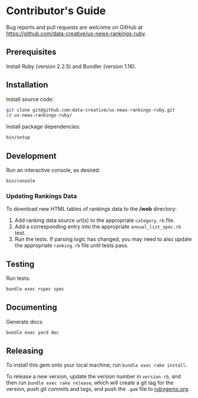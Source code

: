 # Contributor's Guide

Bug reports and pull requests are welcome on GitHub at https://github.com/data-creative/us-news-rankings-ruby.

## Prerequisites

Install Ruby (version 2.2.5) and Bundler (version 1.16).

## Installation

Install source code:

```sh
git clone git@github.com:data-creative/us-news-rankings-ruby.git
cd us-news-rankings-ruby/
```

Install package dependencies:

```sh
bin/setup
```

## Development

Run an interactive console, as desired:

```sh
bin/console
```

### Updating Rankings Data

To download new HTML tables of rankings data to the **/web** directory:

  1. Add ranking data source url(s) to the appropriate `category.rb` file.
  2. Add a corresponding entry into the appropriate `annual_list_spec.rb` test.
  3. Run the tests. If parsing logic has changed, you may need to also update the appropriate `ranking.rb` file until tests pass.

## Testing

Run tests:

```sh
bundle exec rspec spec
```

## Documenting

Generate docs:

```sh
bundle exec yard doc
```

## Releasing

To install this gem onto your local machine, run `bundle exec rake install`.

To release a new version, update the version number in `version.rb`, and then run `bundle exec rake release`, which will create a git tag for the version, push git commits and tags, and push the `.gem` file to [rubygems.org](https://rubygems.org).

